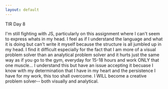 ```yaml
---
layout: default
---
```


TIR Day 8

I'm still fighting with JS, particularly on this assignment where I can't seem to express whats in my head. I feel as if I understand the 
language and what it is doing but can't write it myself because the structure is all jumbled up in my head. I find it difficult especially 
for the fact that I am more of a visual problem solver than an analytical problem solver and it hurts just the same way as if you go to the 
gym, everyday for 15-18 hours and work ONLY that one muscle... I understand this but have an issue accepting it becuase I know with my 
determination that I have in my heart and the persistence I have for my work, this too shall overcome. 
I WILL become a creative problem solver-- both visually and analytical.